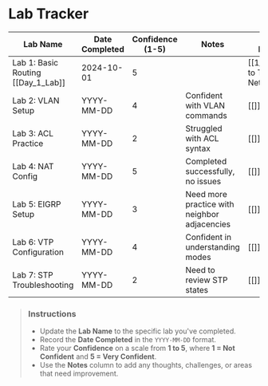 
# Lab Tracker

| **Lab Name**                          | **Date Completed** | **Confidence (1-5)** | **Notes**                                    | Chapter Reference                       |
| ------------------------------------- | ------------------ | -------------------- | -------------------------------------------- | --------------------------------------- |
| Lab 1: Basic Routing<br>[[Day_1_Lab]] | 2024-10-01         | 5                    |                                              | [[1_Introduction to TCP IP Networking]] |
| Lab 2: VLAN Setup                     | YYYY-MM-DD         | 4                    | Confident with VLAN commands                 | [[]]                                    |
| Lab 3: ACL Practice                   | YYYY-MM-DD         | 2                    | Struggled with ACL syntax                    | [[]]                                    |
| Lab 4: NAT Config                     | YYYY-MM-DD         | 5                    | Completed successfully, no issues            | [[]]                                    |
| Lab 5: EIGRP Setup                    | YYYY-MM-DD         | 3                    | Need more practice with neighbor adjacencies | [[]]                                    |
| Lab 6: VTP Configuration              | YYYY-MM-DD         | 4                    | Confident in understanding modes             | [[]]                                    |
| Lab 7: STP Troubleshooting            | YYYY-MM-DD         | 2                    | Need to review STP states                    | [[]]                                    |

> ### Instructions
> - Update the **Lab Name** to the specific lab you've completed.
> - Record the **Date Completed** in the `YYYY-MM-DD` format.
> - Rate your **Confidence** on a scale from **1 to 5**, where **1 = Not Confident** and **5 = Very Confident**.
> - Use the **Notes** column to add any thoughts, challenges, or areas that need improvement.

